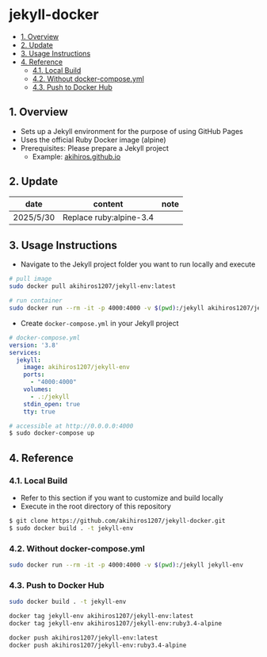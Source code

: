 # jekyll-docker

- [1. Overview](#1-overview)
- [2. Update](#2-update)
- [3. Usage Instructions](#3-usage-instructions)
- [4. Reference](#4-reference)
  - [4.1. Local Build](#41-local-build)
  - [4.2. Without docker-compose.yml](#42-without-docker-composeyml)
  - [4.3. Push to Docker Hub](#43-push-to-docker-hub)

## 1. Overview

- Sets up a Jekyll environment for the purpose of using GitHub Pages
- Uses the official Ruby Docker image (alpine)
- Prerequisites: Please prepare a Jekyll project
  - Example: [akihiros.github.io](https://github.com/akihiros/akihiros.github.io)

## 2. Update

| date | content | note |
|------|---------|------|
| 2025/5/30 | Replace ruby:alpine-3.4 | |

## 3. Usage Instructions

- Navigate to the Jekyll project folder you want to run locally and execute

```sh
# pull image
sudo docker pull akihiros1207/jekyll-env:latest

# run container
sudo docker run --rm -it -p 4000:4000 -v $(pwd):/jekyll akihiros1207/jekyll-env
```

- Create `docker-compose.yml` in your Jekyll project

```yml
# docker-compose.yml
version: '3.8'
services:
  jekyll:
    image: akihiros1207/jekyll-env
    ports:
      - "4000:4000"
    volumes:
      - .:/jekyll
    stdin_open: true
    tty: true
```

```sh
# accessible at http://0.0.0.0:4000
$ sudo docker-compose up
```

## 4. Reference

### 4.1. Local Build

- Refer to this section if you want to customize and build locally
- Execute in the root directory of this repository

```sh
$ git clone https://github.com/akihiros1207/jekyll-docker.git
$ sudo docker build . -t jekyll-env
```

### 4.2. Without docker-compose.yml

```sh
sudo docker run --rm -it -p 4000:4000 -v $(pwd):/jekyll jekyll-env
```

### 4.3. Push to Docker Hub

```sh
sudo docker build . -t jekyll-env

docker tag jekyll-env akihiros1207/jekyll-env:latest
docker tag jekyll-env akihiros1207/jekyll-env:ruby3.4-alpine

docker push akihiros1207/jekyll-env:latest
docker push akihiros1207/jekyll-env:ruby3.4-alpine
```
